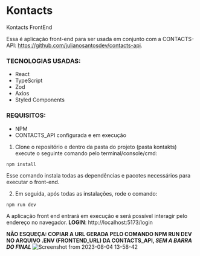 # Kontacts
Kontacts FrontEnd

Essa é aplicação front-end para ser usada em conjunto com a CONTACTS-API: https://github.com/julianosantosdev/contacts-api.

### TECNOLOGIAS USADAS:
- React
- TypeScript
- Zod
- Axios
- Styled Components

### REQUISITOS:
- NPM
- CONTACTS_API configurada e em execução

1) Clone o repositório e dentro da pasta do projeto (pasta kontakts) execute o seguinte comando pelo terminal/console/cmd:

`npm install`

Esse comando instala todas as dependências e pacotes necessários para executar o front-end.

2) Em seguida, após todas as instalações, rode o comando:

`npm run dev`

A aplicação front end entrará em execução e será possível interagir pelo endereço no navegador.
**LOGIN**: http://localhost:5173/login

**NÃO ESQUEÇA: COPIAR A URL GERADA PELO COMANDO NPM RUN DEV NO ARQUIVO .ENV (FRONTEND_URL) DA CONTACTS_API, _SEM A BARRA DO FINAL_**
![Screenshot from 2023-08-04 13-58-42](https://github.com/julianosantosdev/contacts-front/assets/110478861/c159a35c-5dd8-4bf1-8ce7-23f64e337d8a)


